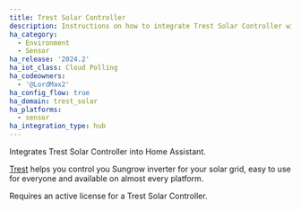 ```yaml
---
title: Trest Solar Controller
description: Instructions on how to integrate Trest Solar Controller with Home Assistant
ha_category:
  - Environment
  - Sensor
ha_release: '2024.2'
ha_iot_class: Cloud Polling
ha_codeowners:
  - '@LordMax2'
ha_config_flow: true
ha_domain: trest_solar
ha_platforms:
  - sensor
ha_integration_type: hub
---
```


Integrates Trest Solar Controller into Home Assistant.

[Trest](https://www.trest.se/solar) helps you control you Sungrow inverter for your solar grid, easy to use for everyone and available on almost every platform.

Requires an active license for a Trest Solar Controller.

